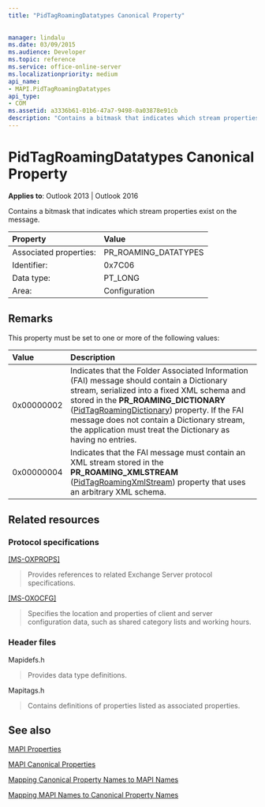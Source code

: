 ```yaml
---
title: "PidTagRoamingDatatypes Canonical Property"
 
 
manager: lindalu
ms.date: 03/09/2015
ms.audience: Developer
ms.topic: reference
ms.service: office-online-server
ms.localizationpriority: medium
api_name:
- MAPI.PidTagRoamingDatatypes
api_type:
- COM
ms.assetid: a3336b61-01b6-47a7-9498-0a03878e91cb
description: "Contains a bitmask that indicates which stream properties exist on the message for Outlook 2013 or Outlook 2016."
---
```


# PidTagRoamingDatatypes Canonical Property

  
  
**Applies to**: Outlook 2013 | Outlook 2016 
  
Contains a bitmask that indicates which stream properties exist on the message.
  
|Property |Value |
|:-----|:-----|
|Associated properties:  <br/> |PR_ROAMING_DATATYPES  <br/> |
|Identifier:  <br/> |0x7C06  <br/> |
|Data type:  <br/> |PT_LONG  <br/> |
|Area:  <br/> |Configuration  <br/> |
   
## Remarks

This property must be set to one or more of the following values:
  
|**Value**|**Description**|
|:-----|:-----|
|0x00000002  <br/> |Indicates that the Folder Associated Information (FAI) message should contain a Dictionary stream, serialized into a fixed XML schema and stored in the **PR_ROAMING_DICTIONARY** ([PidTagRoamingDictionary](pidtagroamingdictionary-canonical-property.md)) property. If the FAI message does not contain a Dictionary stream, the application must treat the Dictionary as having no entries. |
|0x00000004  <br/> |Indicates that the FAI message must contain an XML stream stored in the **PR_ROAMING_XMLSTREAM** ([PidTagRoamingXmlStream](pidtagroamingxmlstream-canonical-property.md)) property that uses an arbitrary XML schema. |
   
## Related resources

### Protocol specifications

[[MS-OXPROPS]](https://msdn.microsoft.com/library/f6ab1613-aefe-447d-a49c-18217230b148%28Office.15%29.aspx)
  
> Provides references to related Exchange Server protocol specifications.
    
[[MS-OXOCFG]](https://msdn.microsoft.com/library/7d466dd5-c156-4da9-9a01-75c78e7e1a67%28Office.15%29.aspx)
  
> Specifies the location and properties of client and server configuration data, such as shared category lists and working hours.
    
### Header files

Mapidefs.h
  
> Provides data type definitions.
    
Mapitags.h
  
> Contains definitions of properties listed as associated properties.
    
## See also



[MAPI Properties](mapi-properties.md)
  
[MAPI Canonical Properties](mapi-canonical-properties.md)
  
[Mapping Canonical Property Names to MAPI Names](mapping-canonical-property-names-to-mapi-names.md)
  
[Mapping MAPI Names to Canonical Property Names](mapping-mapi-names-to-canonical-property-names.md)

